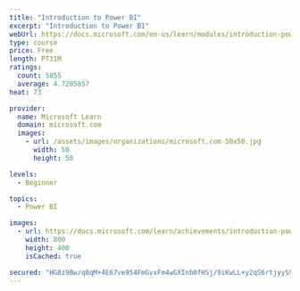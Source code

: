 ```yaml
---
title: "Introduction to Power BI"
excerpt: "Introduction to Power BI"
webUrl: https://docs.microsoft.com/en-us/learn/modules/introduction-power-bi/
type: course
price: Free
length: PT31M
ratings:
  count: 5055
  average: 4.7285857
heat: 73

provider:
  name: Microsoft Learn
  domain: microsoft.com
  images:
    - url: /assets/images/organizations/microsoft.com-50x50.jpg
      width: 50
      height: 50

levels:
  - Beginner

topics:
  - Power BI

images:
  - url: https://docs.microsoft.com/learn/achievements/introduction-power-bi-social.png
    width: 800
    height: 400
    isCached: true

secured: "HG8z9Bw/q8qM+4E67ve954FmGvxFm4wGXInb0fHSj/9iKwLL+y2qS6rtjyyS9hQLq2Gt6NMjv9RSSa544SEJ0K9s0xh76svGqM0Xu9j4gdZFQb0JNfohSyWNxKjlTtxkNOlyD5J9eAwkLda9xMY54zv2RWiJInwTVfxJaTCVg0Ldl0enC7TTOI4MkRtsmbp3F05D9Ds/A3Li59iVxnL/Zteb9HOgVRBWsQio6dClbsxavAECQSd20/mS1k1UikPmjlQNr5eouBp0H9vByjGy38gO9ZT8FhaqGdhiGBD8l56sINx3HGArU90whDvC/uZoXiSyZ8177bwkivkkIbx9opKFNZ3a3Yqh7oIFjKh0HWCnfEwCCQjFekafk/b733EzVdy7ZURvbt+jI1WDVVLNIPUYDzwjuQ6VKSClUwA431o=;lGbg/mRbGkAycZ1YRlGPhg=="
---
```


